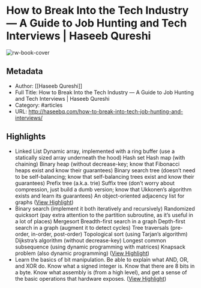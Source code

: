 # How to Break Into the Tech Industry — A Guide to Job Hunting and Tech Interviews | Haseeb Qureshi

![rw-book-cover](https://readwise-assets.s3.amazonaws.com/static/images/article3.5c705a01b476.png)

## Metadata
- Author: [[Haseeb Qureshi]]
- Full Title: How to Break Into the Tech Industry — A Guide to Job Hunting and Tech Interviews | Haseeb Qureshi
- Category: #articles
- URL: http://haseebq.com/how-to-break-into-tech-job-hunting-and-interviews/

## Highlights
- Linked List
  Dynamic array, implemented with a ring buffer (use a statically sized array underneath the hood)
  Hash set
  Hash map (with chaining)
  Binary heap (without decrease-key; know that Fibonacci heaps exist and know their guarantees)
  Binary search tree (doesn’t need to be self-balancing; know that self-balancing trees exist and know their guarantees)
  Prefix tree (a.k.a. trie)
  Suffix tree (don’t worry about compression, just build a dumb version; know that Ukkonen’s algorithm exists and learn its guarantees)
  An object-oriented adjacency list for graphs ([View Highlight](https://instapaper.com/read/734282688/10869268))
- Binary search (implement it both iteratively and recursively)
  Randomized quicksort (pay extra attention to the partition subroutine, as it’s useful in a lot of places)
  Mergesort
  Breadth-first search in a graph
  Depth-first search in a graph (augment it to detect cycles)
  Tree traversals (pre-order, in-order, post-order)
  Topological sort (using Tarjan’s algorithm)
  Dijkstra’s algorithm (without decrease-key)
  Longest common subsequence (using dynamic programming with matrices)
  Knapsack problem (also dynamic programming) ([View Highlight](https://instapaper.com/read/734282688/10869269))
- Learn the basics of bit manipulation. Be able to explain what AND, OR, and XOR do. Know what a signed integer is. Know that there are 8 bits in a byte. Know what assembly is (from a high level), and get a sense of the basic operations that hardware exposes. ([View Highlight](https://instapaper.com/read/734282688/10869270))
